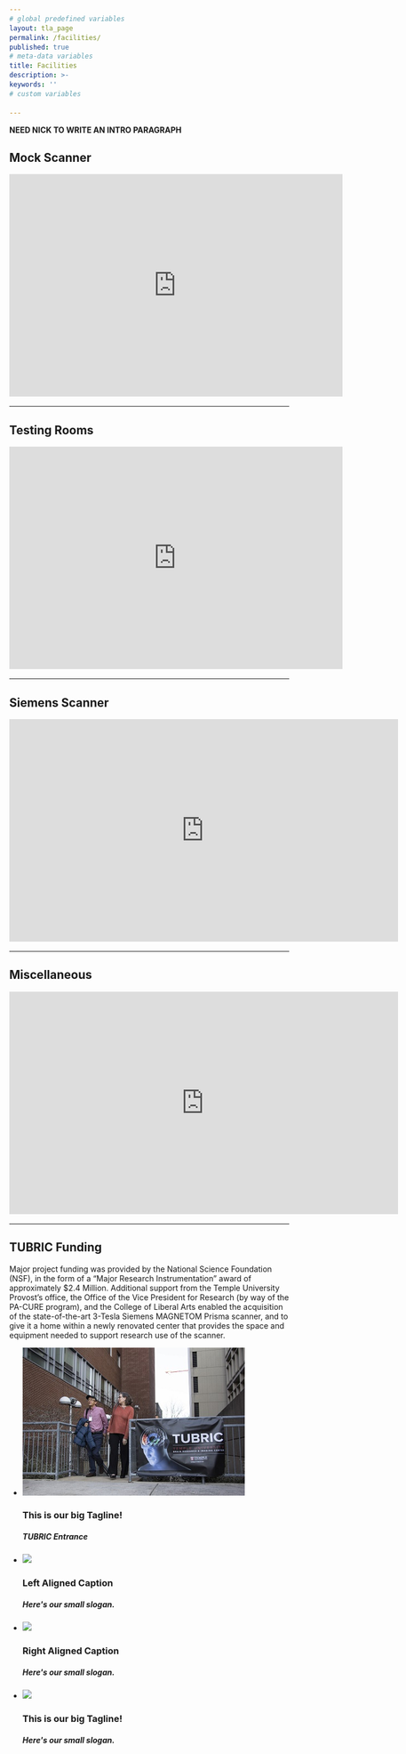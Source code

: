 ```yaml
---
# global predefined variables
layout: tla_page
permalink: /facilities/
published: true
# meta-data variables
title: Facilities
description: >-
keywords: ''
# custom variables

---
```

**NEED NICK TO WRITE AN INTRO PARAGRAPH**

## Mock Scanner
<div align="center" class="video-container"><iframe src="https://albumizr.com/a/SMJl" scrolling="no" frameborder="0" allowfullscreen width="600" height="400"></iframe></div>

___

## Testing Rooms
<div align="center" class="video-container"><iframe src="https://albumizr.com/a/2w5v" scrolling="no" frameborder="0" allowfullscreen width="600" height="400"></iframe></div>

___

## Siemens Scanner
<div align="center" class="video-container"><iframe src="https://albumizr.com/a/Va-v" scrolling="no" frameborder="0" allowfullscreen width="700" height="400"></iframe></div>

___

## Miscellaneous
<div align="center" class="video-container"><iframe src="https://albumizr.com/a/gngD" scrolling="no" frameborder="0" allowfullscreen width="700" height="400"></iframe></div>

___

## TUBRIC Funding
Major project funding was provided by the National Science Foundation (NSF), in the form of a “Major Research Instrumentation” award of approximately $2.4 Million. Additional support from the Temple University Provost’s office, the Office of the Vice President for Research (by way of the PA-CURE program), and the College of Liberal Arts enabled the acquisition of the state-of-the-art 3-Tesla Siemens MAGNETOM Prisma scanner, and to give it a home within a newly renovated center that provides the space and equipment needed to support research use of the scanner.



<div class="slider">
    <ul class="slides">
      <li>
        <img src="https://github.com/TULiberalArts/Temple-University-Brain-Research-Imaging-Center/blob/master/media/resized%20Entrance.jpg?raw=true"> 
        <div class="caption center-align">
          <h3>This is our big Tagline!</h3>
          <h5 class="light grey-text text-lighten-3">TUBRIC Entrance</h5>
        </div>
      </li>
      <li>
        <img src="https://lorempixel.com/580/250/nature/2"> 
        <div class="caption left-align">
          <h3>Left Aligned Caption</h3>
          <h5 class="light grey-text text-lighten-3">Here's our small slogan.</h5>
        </div>
      </li>
      <li>
        <img src="https://lorempixel.com/580/250/nature/3"> 
        <div class="caption right-align">
          <h3>Right Aligned Caption</h3>
          <h5 class="light grey-text text-lighten-3">Here's our small slogan.</h5>
        </div>
      </li>
      <li>
        <img src="https://lorempixel.com/580/250/nature/4"> 
        <div class="caption center-align">
          <h3>This is our big Tagline!</h3>
          <h5 class="light grey-text text-lighten-3">Here's our small slogan.</h5>
        </div>
      </li>
    </ul>
  </div>
  
